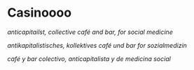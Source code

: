 # Casinoooo 

_anticapitailst, collective café and bar, for social medicine_

_antikapitalistisches, kollektives café und bar for sozialmedizin_

_café y bar colectivo, anticapitalista y de medicina social_
